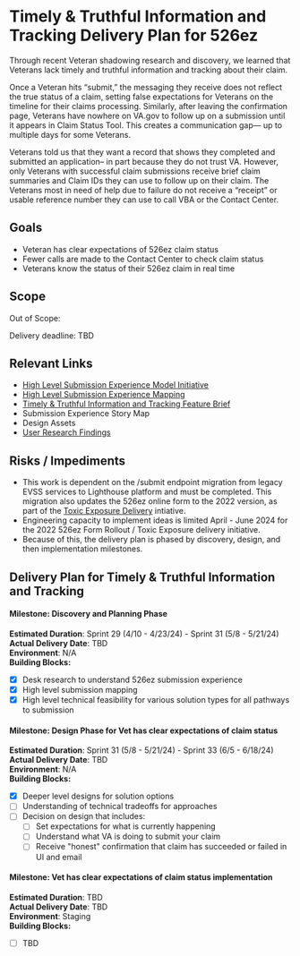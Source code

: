 # Timely & Truthful Information and Tracking Delivery Plan for 526ez
Through recent Veteran shadowing research and discovery, we learned that Veterans lack timely and truthful information and tracking about their claim.

Once a Veteran hits “submit,” the messaging they receive does not reflect the true status of a claim, setting false expectations for Veterans on the timeline for their claims processing. Similarly, after leaving the confirmation page, Veterans have nowhere on VA.gov to follow up on a submission until it appears in Claim Status Tool. This creates a communication gap— up to multiple days for some Veterans.

Veterans told us that they want a record that shows they completed and submitted an application– in part because they do not trust VA. However, only Veterans with successful claim submissions receive brief claim summaries and Claim IDs they can use to follow up on their claim. The Veterans most in need of help due to failure do not receive a “receipt” or usable reference number they can use to call VBA or the Contact Center.


## Goals
- Veteran has clear expectations of 526ez claim status
- Fewer calls are made to the Contact Center to check claim status
- Veterans know the status of their 526ez claim in real time


## Scope



Out of Scope: 


Delivery deadline: TBD

## Relevant Links
- [High Level Submission Experience Model Initiative](https://github.com/department-of-veterans-affairs/va.gov-team/blob/master/products/disability/526ez/product/feature-briefs/Submission%20Experience.md)
- [High Level Submission Experience Mapping](https://app.mural.co/t/departmentofveteransaffairs9999/m/departmentofveteransaffairs9999/1715268744654/29695ef6a1327d51f1b2daaa0f26a3f09cb7fedd?wid=54-1716498413540)
- [Timely & Truthful Information and Tracking Feature Brief](https://github.com/department-of-veterans-affairs/va.gov-team/blob/master/products/disability/526ez/product/feature-briefs/timely-and-truthful.md)
- Submission Experience Story Map
- Design Assets
- [User Research Findings](https://github.com/department-of-veterans-affairs/va.gov-team/blob/master/products/disability/526ez/research/2023-11-Shadowing-Research/research-findings.md)


## Risks / Impediments
- This work is dependent on the /submit endpoint migration from legacy EVSS services to Lighthouse platform and must be completed. This migration also updates the 526ez online form to the 2022 version, as part of the [Toxic Exposure Delivery](https://github.com/department-of-veterans-affairs/va.gov-team/blob/master/products/disability/526ez/product/Toxic%20Exposure%20Delivery%20Plan.md) intiative.
- Engineering capacity to implement ideas is limited April - June 2024 for the 2022 526ez Form Rollout / Toxic Exposure delivery initiative.
 - Because of this, the delivery plan is phased by discovery, design, and then implementation milestones.

## Delivery Plan for Timely & Truthful Information and Tracking

#### Milestone: Discovery and Planning Phase
**Estimated Duration**: Sprint 29 (4/10 - 4/23/24) - Sprint 31 (5/8 - 5/21/24)      
**Actual Delivery Date**: TBD        
**Environment**: N/A    
**Building Blocks:**    
 - [X] Desk research to understand 526ez submission experience    
 - [X] High level submission mapping    
 - [X] High level technical feasibility for various solution types for all pathways to submission     

#### Milestone: Design Phase for Vet has clear expectations of claim status
**Estimated Duration**: Sprint 31 (5/8 - 5/21/24) - Sprint 33 (6/5 - 6/18/24)      
**Actual Delivery Date**: TBD       
**Environment**: N/A      
**Building Blocks:**    
 - [X] Deeper level designs for solution options     
 - [ ] Understanding of technical tradeoffs for approaches     
 - [ ] Decision on design that includes:
   - [ ] Set expectations for what is currently happening    
   - [ ] Understand what VA is doing to submit your claim     
   - [ ] Receive "honest" confirmation that claim has succeeded or failed in UI and email      

#### Milestone: Vet has clear expectations of claim status implementation
**Estimated Duration**: TBD  
**Actual Delivery Date**: TBD   
**Environment**: Staging    
**Building Blocks:**    
 - [ ] TBD

